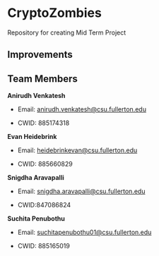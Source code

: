 # CryptoZombies

Repository for creating Mid Term Project

## Improvements

## Team Members

**Anirudh Venkatesh**

- Email: anirudh.venkatesh@csu.fullerton.edu

- CWID: 885174318

**Evan Heidebrink**

- Email: heidebrinkevan@csu.fullerton.edu

- CWID: 885660829

**Snigdha Aravapalli**

- Email: snigdha.aravapalli@csu.fullerton.edu

- CWID:847086824

**Suchita Penubothu**

- Email: suchitapenubothu01@csu.fullerton.edu

- CWID: 885165019
